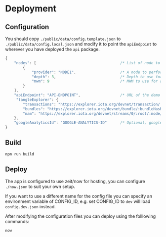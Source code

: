 # Deployment

## Configuration

You should copy `./public/data/config.template.json` to `./public/data/config.local.json` and modify it to point the `apiEndpoint` to wherever you have deployed the `api` package.

```js
{
    "nodes": [                                      /* List of node to load balance across */  
        {
            "provider": "NODE1",                    /* A node to perform Tangle operations */
            "depth": 3,                             /* Depth to use for attaches */
            "mwm": 9                                /* MWM to use for attaches */
        }
    ],
    "apiEndpoint": "API-ENDPOINT",                  /* URL of the demo API */
     "tangleExplorer": {
        "transactions": "https://explorer.iota.org/devnet/transaction/:transactionHash",
        "bundles": "https://explorer.iota.org/devnet/bundle/:bundleHash",
        "mam": "https://explorer.iota.org/devnet/streams/0/:root/:mode/:key"
    },
    "googleAnalyticsId": "GOOGLE-ANALYTICS-ID"      /* Optional, google analytics id */
}
```

## Build

```shell
npm run build
```

## Deploy

The app is configured to use zeit/now for hosting, you can configure `./now.json` to suit your own setup.

If you want to use a different name for the config file you can specify an environment variable of CONFIG_ID, e.g. set CONFIG_ID to `dev` will load `config.dev.json` instead.

After modifying the configuration files you can deploy using the folllowing commands:

```shell
now
```
